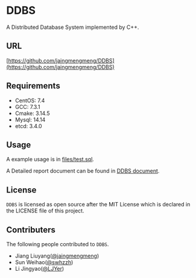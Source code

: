 # DDBS

A Distributed Database System implemented by C++.

## URL

[https://github.com/jaingmengmeng/DDBS](https://github.com/jaingmengmeng/DDBS)

## Requirements

- CentOS:  7.4
- GCC:  7.3.1
- Cmake:  3.14.5
- Mysql:  14.14
- etcd:  3.4.0

## Usage

A example usage is in [files/test.sql](https://github.com/jaingmengmeng/DDBS/blob/main/files/test.sql).

A Detailed report document can be found in [DDBS document](https://github.com/jaingmengmeng/DDBS/blob/main/files/%E5%88%86%E5%B8%83%E5%BC%8F%E4%B8%8E%E5%B9%B6%E8%A1%8C%E6%95%B0%E6%8D%AE%E5%BA%93%E5%AE%9E%E9%AA%8C%E6%8A%A5%E5%91%8A.pdf).

## License

`DDBS` is licensed as open source after the MIT License which is declared in the LICENSE file of this project.

## Contributers

The following people contributed to `DDBS`.

- Jiang Liuyang([@jaingmengmeng](https://github.com/jaingmengmeng))
- Sun Weihao([@swhzzh](https://github.com/swhzzh))
- Li Jingyao([@LJYer](https://github.com/LJYer))